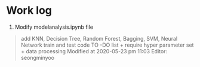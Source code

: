 # Work log
1. Modify modelanalysis.ipynb file
> add KNN, Decision Tree, Random Forest, Bagging, SVM, Neural Network train and test code
> TO -DO list
    + require hyper parameter set
    + data processing
> Modified at 2020-05-23 pm 11:03
> Editor: seongminyoo
